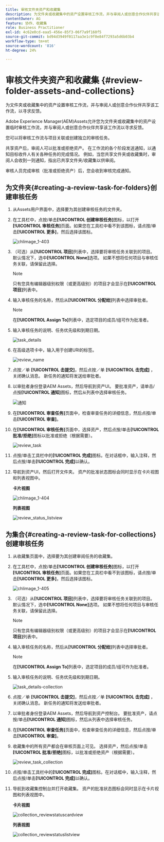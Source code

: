 ```yaml
---
title: 审核文件夹资产和收藏集
description: 为文件夹或收藏集中的资产设置审核工作流，并与审阅人或创意合作伙伴共享该工作流，以寻求反馈。
contentOwner: AG
feature: 协作、收藏集
role: Business Practitioner
exl-id: 4c62e0cd-eaa5-456e-85f3-06f7a9f160f5
source-git-commit: bd94d3949f0117aa3e1c9f0e84f7293a5d6b03b4
workflow-type: tm+mt
source-wordcount: '816'
ht-degree: 24%

---
```


# 审核文件夹资产和收藏集 {#review-folder-assets-and-collections}

为文件夹或收藏集中的资产设置审核工作流，并与审阅人或创意合作伙伴共享该工作流，以寻求反馈。

Adobe Experience Manager(AEM)Assets允许您为文件夹或收藏集中的资产设置临时审核工作流，并与审阅人或创意合作伙伴共享该工作流以寻求反馈。

您可以将审核工作流与项目关联或创建独立的审核任务。

共享资产后，审阅人可以批准或拒绝资产。 在工作流的各个阶段发送通知，以通知目标收件人有关各种任务的完成情况。 例如，当您共享文件夹或收藏集时，审阅人会收到一则通知，指出已共享文件夹/收藏集以供审阅。

审核人员完成审核（批准或拒绝资产）后，您会收到审核完成通知。

## 为文件夹{#creating-a-review-task-for-folders}创建审核任务

1. 从Assets用户界面中，选择要为其创建审核任务的文件夹。
1. 在工具栏中，点按/单击&#x200B;**[!UICONTROL 创建审核任务]**&#x200B;图标，以打开&#x200B;**[!UICONTROL 审核任务]**&#x200B;页面。如果您在工具栏中看不到该图标，请点按/单击&#x200B;**[!UICONTROL 更多]**，然后选择该图标。

   ![chlimage_1-403](assets/chlimage_1-403.png)

1. （可选）从&#x200B;**[!UICONTROL 项目]**&#x200B;列表中，选择要将审核任务关联到的项目。 默认情况下，选中&#x200B;**[!UICONTROL None]**&#x200B;选项。 如果不想将任何项目与审核任务关联，请保留此选择。

   >[!NOTE]
   >
   >只有您具有编辑器级别权限（或更高级别）的项目才会显示在&#x200B;**[!UICONTROL 项目]**&#x200B;列表中。

1. 输入审核任务的名称，然后从&#x200B;**[!UICONTROL 分配给]**&#x200B;列表中选择审批者。

   >[!NOTE]
   >
   >在&#x200B;**[!UICONTROL Assign To]**&#x200B;列表中，选定项目的成员/组可作为批准者。

1. 输入审核任务的说明、任务优先级和到期日期。

   ![task_details](assets/task_details.png)

1. 在高级选项卡中，输入用于创建URI的标签。

   ![review_name](assets/review_name.png)

1. 点按／单 **[!UICONTROL 击提交]**，然后点按／单 **[!UICONTROL 击完成]** ，关闭确认消息。 新任务的通知将发送给审批者。
1. 以审批者身份登录AEM Assets，然后导航到资产UI。 要批准资产，请单击/点按&#x200B;**[!UICONTROL 通知]**&#x200B;图标，然后从列表中选择审核任务。

   ![通知](assets/notification.png)

1. 在&#x200B;**[!UICONTROL 审查任务]**&#x200B;页面中，检查审查任务的详细信息，然后点按/单击&#x200B;**[!UICONTROL 审查]**。
1. 在&#x200B;**[!UICONTROL 审核任务]**&#x200B;页面中，选择资产，然后点按/单击&#x200B;**[!UICONTROL 批准/拒绝]**&#x200B;图标以批准或拒绝（根据需要）。

   ![review_task](assets/review_task.png)

1. 点按/单击工具栏中的&#x200B;**[!UICONTROL 完成]**&#x200B;图标。在对话框中，输入注释，然后点按/单击&#x200B;**[!UICONTROL 完成]**&#x200B;以确认。
1. 导航到资产UI，然后打开文件夹。 资产的批准状态图标会同时显示在卡片视图和列表视图中。

   **卡片视图**

   ![chlimage_1-404](assets/chlimage_1-404.png)

   **列表视图**

   ![review_status_listview](assets/review_status_listview.png)

## 为集合{#creating-a-review-task-for-collections}创建审核任务

1. 从收藏集页面中，选择要为其创建审阅任务的收藏集。
1. 在工具栏中，点按/单击&#x200B;**[!UICONTROL 创建审核任务]**&#x200B;图标，以打开&#x200B;**[!UICONTROL 审核任务]**&#x200B;页面。如果您在工具栏中看不到该图标，请点按/单击&#x200B;**[!UICONTROL 更多]**，然后选择该图标。

   ![chlimage_1-405](assets/chlimage_1-405.png)

1. （可选）从&#x200B;**[!UICONTROL 项目]**&#x200B;列表中，选择要将审核任务关联到的项目。 默认情况下，选中&#x200B;**[!UICONTROL None]**&#x200B;选项。 如果不想将任何项目与审核任务关联，请保留此选择。

   >[!NOTE]
   >
   >只有您具有编辑器级别权限（或更高级别）的项目才会显示在&#x200B;**[!UICONTROL 项目]**&#x200B;列表中。

1. 输入审核任务的名称，然后从&#x200B;**[!UICONTROL 分配给]**&#x200B;列表中选择审批者。

   >[!NOTE]
   >
   >在&#x200B;**[!UICONTROL Assign To]**&#x200B;列表中，选定项目的成员/组可作为批准者。

1. 输入审核任务的说明、任务优先级和到期日期。

   ![task_details-collection](assets/task_details-collection.png)

1. 点按／单 **[!UICONTROL 击提交]**，然后点按／单 **[!UICONTROL 击完成]** ，关闭确认消息。 新任务的通知将发送给审批者。
1. 以审批者身份登录AEM Assets，然后导航到资产控制台。 要批准资产，请点按/单击&#x200B;**[!UICONTROL 通知]**&#x200B;图标，然后从列表中选择审核任务。
1. 在&#x200B;**[!UICONTROL 审查任务]**&#x200B;页面中，检查审查任务的详细信息，然后点按/单击&#x200B;**[!UICONTROL 审查]**。
1. 收藏集中的所有资产都会在审核页面上可见。 选择资产，然后点按/单击&#x200B;**[!UICONTROL 批准/拒绝]**&#x200B;图标，以批准或拒绝资产（根据需要）。

   ![review_task_collection](assets/review_task_collection.png)

1. 点按/单击工具栏中的&#x200B;**[!UICONTROL 完成]**&#x200B;图标。在对话框中，输入注释，然后点按/单击&#x200B;**[!UICONTROL 完成]**&#x200B;以确认。
1. 导航到收藏集控制台并打开收藏集。 资产的批准状态图标会同时显示在卡片视图和列表视图中。

   **卡片视图**

   ![collection_reviewstatuscardview](assets/collection_reviewstatuscardview.png)

   **列表视图**

   ![collection_reviewstatuslistview](assets/collection_reviewstatuslistview.png)
